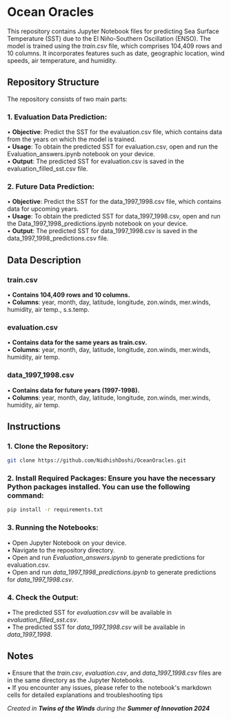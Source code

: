 # Ocean Oracles
This repository contains Jupyter Notebook files for predicting Sea Surface Temperature (SST) due to the El Niño-Southern Oscillation (ENSO). The model is trained using the _train.csv_ file, which comprises 104,409 rows and 10 columns. It incorporates features such as date, geographic location, wind speeds, air temperature, and humidity.
## Repository Structure
The repository consists of two main parts:
### 1. Evaluation Data Prediction:
• **Objective**: Predict the SST for the evaluation.csv file, which contains data from the years on which the model is trained.<br/>
• **Usage**: To obtain the predicted SST for evaluation.csv, open and run the Evaluation_answers.ipynb notebook on your device.<br/>
• **Output**: The predicted SST for evaluation.csv is saved in the evaluation_filled_sst.csv file.<br/>
### 2. Future Data Prediction:
• **Objective**: Predict the SST for the data_1997_1998.csv file, which contains data for upcoming years.<br/>
• **Usage**: To obtain the predicted SST for data_1997_1998.csv, open and run the Data_1997_1998_predictions.ipynb notebook on your device.<br/>
•	**Output**: The predicted SST for data_1997_1998.csv is saved in the data_1997_1998_predictions.csv file.<br/>
## Data Description
### train.csv
•	**Contains 104,409 rows and 10 columns.**<br/>
•	**Columns**: year, month, day, latitude, longitude, zon.winds, mer.winds, humidity, air temp., s.s.temp.<br/>
### evaluation.csv
•	**Contains data for the same years as train.csv.**<br/>
•	**Columns**: year, month, day, latitude, longitude, zon.winds, mer.winds, humidity, air temp.<br/>
### data_1997_1998.csv
•	**Contains data for future years (1997-1998).**<br/>
•	**Columns**: year, month, day, latitude, longitude, zon.winds, mer.winds, humidity, air temp.<br/>
## Instructions
### 1.	Clone the Repository:
```bash
git clone https://github.com/NidhishDoshi/OceanOracles.git
```
### 2.	Install Required Packages: Ensure you have the necessary Python packages installed. You can use the following command:
```bash
pip install -r requirements.txt
```
### 3.	Running the Notebooks:
•	Open Jupyter Notebook on your device.<br/>
•	Navigate to the repository directory.<br/>
•	Open and run _Evaluation_answers.ipynb_ to generate predictions for evaluation.csv.<br/>
•	Open and run _data_1997_1998_predictions.ipynb_ to generate predictions for _data_1997_1998.csv_.<br/>
### 4.	Check the Output:
•	The predicted SST for _evaluation.csv_ will be available in _evaluation_filled_sst.csv_.<br/>
•	The predicted SST for _data_1997_1998.csv_ will be available in _data_1997_1998_.<br/>
## Notes
•	Ensure that the _train.csv_, _evaluation.csv_, and _data_1997_1998.csv_ files are in the same directory as the Jupyter Notebooks.<br/>
•	If you encounter any issues, please refer to the notebook's markdown cells for detailed explanations and troubleshooting tips

_Created in **Twins of the Winds** during the **Summer of Innovation 2024**_
